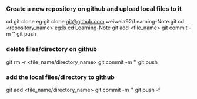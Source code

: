 ### Create a new repository on github and upload local files to it
cd <a local path>
git clone <repository SSH>
eg:git clone git@github.com:weiweia92/Learning-Note.git
cd <repository_name>
eg:ls
   cd Learning-Note
   git add <file_name>
   git commit -m '<annotation>'
   git push

### delete files/directory on github 
git rm -r <file_name/directory_name>
git commit -m '<annotation>'
git push

### add the local files/directory to github
git add <file_name/directory_name>
git commit -m '<annotation>'
git push -f
